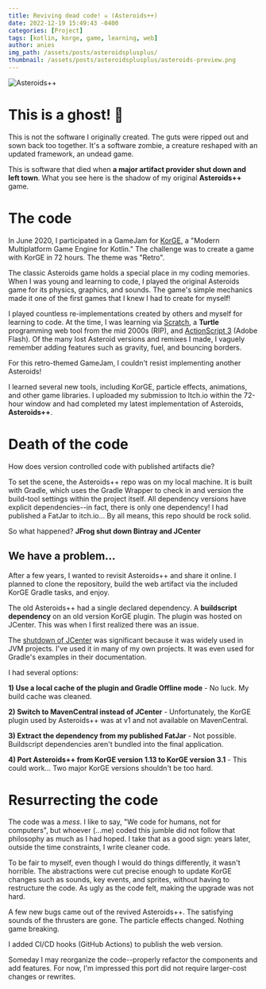```yaml
---
title: Reviving dead code! ☠ (Asteroids++)
date: 2022-12-19 15:49:43 -0400
categories: [Project]
tags: [kotlin, korge, game, learning, web]
author: anies
img_path: /assets/posts/asteroidsplusplus/
thumbnail: /assets/posts/asteroidsplusplus/asteroids-preview.png
---
```

<link rel="stylesheet" type="text/css" href="/assets/posts/asteroidsplusplus/style.css">
<script src="/assets/posts/asteroidsplusplus/post.js"></script>

<div class="preview-container" id="game">
  <div class="content" hidden="hidden">
    <div class="fullscreen-button"><i class="fa fa-expand fa-2x"></i></div>
    <div class="close-button"><i class="fa fa-window-close fa-2x"></i></div>
    <iframe src="https://arocnies.github.io/Asteroids/"></iframe>
  </div>
  <div class="preview">
    <img src="asteroids-preview.png" alt="Asteroids++">
    <div class="round-button" onclick="showContent('game')"><i class="fa fa-play fa-2x"></i></div>
  </div>
</div>

# This is a ghost! 👻

This is not the software I originally created. The guts were ripped out and sown back too together.
It's a software zombie, a creature reshaped with an updated framework, an undead game.

This is software that died when **a major artifact provider shut down and left town**.
What you see here is the shadow of my original **Asteroids++** game.

# The code

In June 2020, I participated in a GameJam for [KorGE](https://korge.org/), a "Modern Multiplatform Game Engine for Kotlin."
The challenge was to create a game with KorGE in 72 hours. The theme was "Retro".

The classic Asteroids game holds a special place in my coding memories. When I was young and learning to code, I played the original Asteroids game for its physics, graphics, and sounds.
The game's simple mechanics made it one of the first games that I knew I had to create for myself!

I played countless re-implementations created by others and myself for learning to code.
At the time, I was learning via [Scratch](https://scratch.mit.edu/), a **Turtle** programming web tool from the mid 2000s (RIP), and [ActionScript 3](https://help.adobe.com/en_US/FlashPlatform/reference/actionscript/3/index.html) (Adobe Flash).
Of the many lost Asteroid versions and remixes I made, I vaguely remember adding features such as gravity, fuel, and bouncing borders.

For this retro-themed GameJam, I couldn't resist implementing another Asteroids!

I learned several new tools, including KorGE, particle effects, animations, and other game libraries.
I uploaded my submission to Itch.io within the 72-hour window and had completed my latest implementation of Asteroids, **Asteroids++**.

# Death of the code

How does version controlled code with published artifacts die?

To set the scene, the Asteroids++ repo was on my local machine.
It is built with Gradle, which uses the Gradle Wrapper to check in and version the build-tool settings within the project itself.
All dependency versions have explicit dependencies--in fact, there is only one dependency!
I had published a FatJar to itch.io...
By all means, this repo should be rock solid.

So what happened? **JFrog shut down Bintray and JCenter**

## We have a problem...

After a few years, I wanted to revisit Asteroids++ and share it online.
I planned to clone the repository, build the web artifact via the included KorGE Gradle tasks, and enjoy.

The old Asteroids++ had a single declared dependency. A **buildscript dependency** on an old version KorGE plugin.
The plugin was hosted on JCenter. This was when I first realized there was an issue.

The [shutdown of JCenter](https://www.infoq.com/news/2021/02/jfrog-jcenter-bintray-closure/) was significant because it was widely used in JVM projects.
I've used it in many of my own projects. It was even used for Gradle's examples in their documentation.

I had several options:

**1) Use a local cache of the plugin and Gradle Offline mode** - No luck. My build cache was cleaned.

**2) Switch to MavenCentral instead of JCenter** - Unfortunately, the KorGE plugin used by Asteroids++ was at v1 and not available on MavenCentral.

**3) Extract the dependency from my published FatJar** - Not possible. Buildscript dependencies aren't bundled into the final application.

**4) Port Asteroids++ from KorGE version 1.13 to KorGE version 3.1** - This could work... Two major KorGE versions shouldn't be too hard.

# Resurrecting the code

The code was a _mess_.
I like to say, "We code for humans, not for computers", but whoever (...me) coded this jumble did not follow that philosophy as much as I had hoped.
I take that as a good sign: years later, outside the time constraints, I write cleaner code.

To be fair to myself, even though I would do things differently, it wasn't horrible.
The abstractions were cut precise enough to update KorGE changes such as sounds, key events, and sprites, without having to restructure the code.
As ugly as the code felt, making the upgrade was not hard.

A few new bugs came out of the revived Asteroids++.
The satisfying sounds of the thrusters are gone.
The particle effects changed. Nothing game breaking.

I added CI/CD hooks (GitHub Actions) to publish the web version.

Someday I may reorganize the code--properly refactor the components and add features.
For now, I'm impressed this port did not require larger-cost changes or rewrites.





